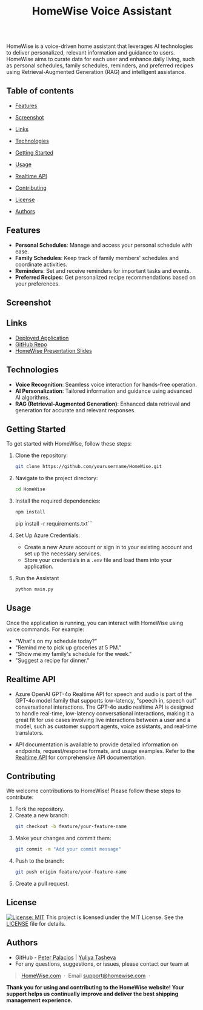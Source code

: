<h1 align="center">HomeWise Voice Assistant</h1>
  <br>
  <a href="https://github.com/Peter-Palacios">
      <img src="https://img.shields.io/badge/SayThanks.io-%E2%98%BC-1EAEDB.svg?style=for-the-badge" alt=""></a>
  <a href="https://github.com/Peter-Palacios/HomeWise/graphs/contributors">
      <img src="https://img.shields.io/github/contributors/Peter-Palacios/HomeWise.svg?style=for-the-badge" alt=""></a>
  <a href="https://github.com/Peter-Palacios/HomeWise/issues">
      <img src="https://img.shields.io/github/issues/Peter-Palacios/HomeWise.svg?style=for-the-badge" alt=""></a>
  <a href="https://github.com/Peter-Palacios/HomeWise/network/members">
      <img src="https://img.shields.io/github/forks/Peter-Palacios/HomeWise.svg?style=for-the-badge" alt=""></a>


HomeWise is a voice-driven home assistant that leverages AI technologies to deliver personalized, relevant information and guidance to users. HomeWise aims to curate data for each user and enhance daily living, such as personal schedules, family schedules, reminders, and preferred recipes using Retrieval-Augmented Generation (RAG) and intelligent assistance.

## Table of contents

- [Features](#features)
- [Screenshot](#screenshot)
- [Links](#links)
- [Technologies](#technologies)
- [Getting Started](#getting-started)
- [Usage](#usage)
- [Realtime API](#realtime-api)

- [Contributing](#contributing)
- [License](#license)
- [Authors](#authors)

## Features

- **Personal Schedules**: Manage and access your personal schedule with ease.
- **Family Schedules**: Keep track of family members' schedules and coordinate activities.
- **Reminders**: Set and receive reminders for important tasks and events.
- **Preferred Recipes**: Get personalized recipe recommendations based on your preferences.

## Screenshot

## Links

- [Deployed Application](https://Peter-Palacios.github.io/HomeWise/)
- [GitHub Repo](https://github.com/Peter-Palacios/HomeWise)
- [HomeWise Presentation Slides](https://docs.google.com/presentation/d/.../edit?usp=sharing)

## Technologies

- **Voice Recognition**: Seamless voice interaction for hands-free operation.
- **AI Personalization**: Tailored information and guidance using advanced AI algorithms.
- **RAG (Retrieval-Augmented Generation)**: Enhanced data retrieval and generation for accurate and relevant responses.

## Getting Started

To get started with HomeWise, follow these steps:

1. Clone the repository:
    ```bash
    git clone https://github.com/yourusername/HomeWise.git
    ```
2. Navigate to the project directory:
    ```bash
    cd HomeWise
    ```
3. Install the required dependencies:
    ```bash
    npm install 
    ```
    pip install -r requirements.txt```

5. Set Up Azure Credentials:
    - Create a new Azure account or sign in to your existing account and set up the necessary services.
    - Store your credentials in a `.env` file and load them into your application.

6. Run the Assistant
    ```bash
    python main.py
    ```

## Usage

Once the application is running, you can interact with HomeWise using voice commands. For example:
- "What's on my schedule today?"
- "Remind me to pick up groceries at 5 PM."
- "Show me my family's schedule for the week."
- "Suggest a recipe for dinner."

## Realtime API

- Azure OpenAI GPT-4o Realtime API for speech and audio is part of the GPT-4o model family that supports low-latency, "speech in, speech out" conversational interactions. The GPT-4o audio realtime API is designed to handle real-time, low-latency conversational interactions, making it a great fit for use cases involving live interactions between a user and a model, such as customer support agents, voice assistants, and real-time translators.

- API documentation is available to provide detailed information on endpoints, request/response formats, and usage examples. Refer to the [Realtime API](https://learn.microsoft.com/en-us/azure/ai-services/openai/realtime-audio-quickstart?pivots=ai-foundry-portal) for comprehensive API documentation.

## Contributing

We welcome contributions to HomeWise! Please follow these steps to contribute:

1. Fork the repository.
2. Create a new branch:
    ```bash
    git checkout -b feature/your-feature-name
    ```
3. Make your changes and commit them:
    ```bash
    git commit -m "Add your commit message"
    ```
4. Push to the branch:
    ```bash
    git push origin feature/your-feature-name
    ```
5. Create a pull request.

## License
[![License: MIT](https://img.shields.io/badge/License-MIT-yellow.svg)](https://opensource.org/licenses/MIT)
This project is licensed under the MIT License. See the [LICENSE](LICENSE) file for details.

## Authors

- GitHub - [Peter Palacios](https://github.com/Peter-Palacios) | [Yuliya Tasheva](https://github.com/YTasheva) 
- For any questions, suggestions, or issues, please contact our team at 

> [HomeWise.com](#) &nbsp;&middot;&nbsp;
> Email [support@homewise.com](#) &nbsp;&middot;&nbsp;

**Thank you for using and contributing to the HomeWise website! Your support helps us continually improve and deliver the best shipping management experience.**

